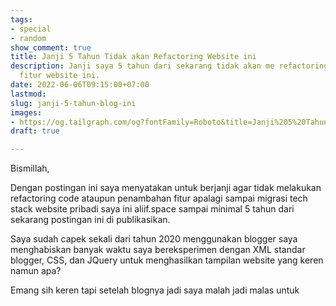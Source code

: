```yaml
---
tags:
- special
- random
show_comment: true
title: Janji 5 Tahun Tidak akan Refactoring Website ini
description: Janji saya 5 tahun dari sekarang tidak akan me refactoring ataupun menambah
  fitur website ini.
date: 2022-06-06T09:15:00+07:00
lastmod: 
slug: janji-5-tahun-blog-ini
images:
- https://og.tailgraph.com/og?fontFamily=Roboto&title=Janji%205%20Tahun%20blog%20ini.&titleTailwind=text-gray-800%20font-bold%20text-6xl&titleFontFamily=Inter&text=Janji%205%20tahun%20blog%20ini%20tidak%20akan%20di%20refactoring%20maupun%20tambah%20fitur.&textTailwind=text-gray-700%20text-2xl%20mt-4&textFontFamily=Inter&logoUrl=&logoTailwind=h-8&bgTailwind=bg-white&footer=aliif.space&footerTailwind=text-teal-600&t=1654527274278&refresh=1
draft: true

---
```

Bismillah,

Dengan postingan ini saya menyatakan untuk berjanji agar tidak melakukan refactoring code ataupun penambahan fitur apalagi sampai migrasi tech stack website pribadi saya ini aliif.space sampai minimal 5 tahun dari sekarang postingan ini di publikasikan.

Saya sudah capek sekali dari tahun 2020 menggunakan blogger saya menghabiskan banyak waktu saya bereksperimen dengan XML standar blogger, CSS, dan JQuery untuk menghasilkan tampilan website yang keren namun apa?

Emang sih keren tapi setelah blognya jadi saya malah jadi malas untuk